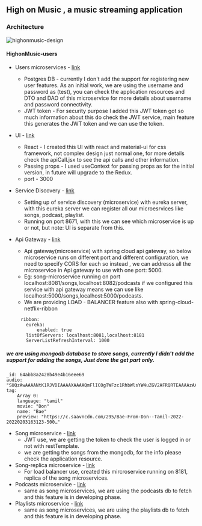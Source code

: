 ## High on Music , a music streaming application

### Architecture
![highonmusic-design](https://github.com/kishoreravi24/highonmusic/assets/36214175/a3df804f-8e3d-4efa-ace0-0ddef98e56fd)

#### HighonMusic-users
* Users microservices - [link](https://github.com/kishoreravi24/highonmusic-users)
    * Postgres DB - currently I don't add the support for registering new user features. As an initial work, we are using the username and password as (test), you can check the application resources and DTO and DAO of this microservice for more details about username and password connectivity.
    * JWT token - For security purpose I added this JWT token got so much information about this do check the JWT service, main feature this generates the JWT token and we can use the token.

* UI - [link](https://github.com/kishoreravi24/highonmusic-ui)
    *  React - I created this UI with react and material-ui for css framework, not complex design just normal one, for more details check the apiCall.jsx to see the api calls and other information.
    *  Passing props - I used useContext for passing props as for the initial version, in future will upgrade to the Redux.
    *  port - 3000

* Service Discovery - [link](https://github.com/kishoreravi24/highonmusic-serviceDiscovery)
    * Setting up of service discovery (microservice) with eureka server, with this eureka server we can register all our microesrvices like songs, podcast, playlist.
    * Running on port 8671, with this we can see which microservice is up or not, but note: UI is separate from this.
* Api Gateway - [link](https://github.com/kishoreravi24/highonmusic-apigateway)
    *  Api gateway(microservice) with spring cloud api gateway, so below microservice runs on different port and different configuration, we need to specify CORS for each so instead , we can addresss all the microservice in Api gateway to use with one port: 5000.
    *  Eg: song-microservice running on port localhost:8081/songs,localhost:8082/podcasts if we configured this service with api gateway means we can use like localhost:5000/songs,localhost:5000/podcasts.
    *  We are providing LOAD - BALANCER feature also with spring-cloud-netflix-ribbon
    ```
      ribbon:
        eureka:
            enabled: true
        listOfServers: localhost:8081,localhost:8181
        ServerListRefreshInterval: 1000
    ```
##### we are using mongodb database to store songs, currently I didn't add the support for adding the songs, Just done the get part only.
```
_id: 64abb8a2428b49e4b16eee69
audio: "SUQzAwAAAANtK1RJVDIAAAAXAAAAQmFlIC0gTWFzc1RhbWlsYW4uZGV2AFRQRTEAAAAzAA…"
tag:
    Array 0:
    language: "tamil"
    movie: "Don"
    name: "Bae"
    preview: "https://c.saavncdn.com/295/Bae-From-Don--Tamil-2022-20220203163123-500…"
```
* Song microservice - [link](https://github.com/kishoreravi24/highonmusic-songs)
    *  JWT use, we are getting the token to check the user is logged in or not with restTemplate.
    *  we are getting the songs from the mongodb, for the info please check the application resource.
* Song-replica microservice - [link](https://github.com/kishoreravi24/highonmusic-songsreplica)
    * For load balancer use, created this mircroservice running on 8181, replica of the song microservices.
* Podcasts microservice - [link](https://github.com/kishoreravi24/highonmusic-podcasts)
    *  same as song microservices, we are using the podcasts db to fetch and this feature is in developing phase.
* Playlists microservice - [link](https://github.com/kishoreravi24/highonmusic-playlists)
    *   same as song microservices, we are using the playlists db to fetch and this feature is in developing phase.
